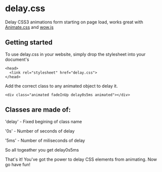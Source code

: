 delay.css
=========

Delay CSS3 animations form starting on page load, works great with [Animate.css][1] and [wow.js][2] 


Getting started
---------------

To use delay.css in your website, simply drop the stylesheet into your document's <head>

    <head>
      <link rel="stylesheet" href="delay.css">
    </head>

Add the correct class to any animated object to delay it.

    <div class="animated fadeInUp delay0s5ms animated"></div>

## Classes are made of:

'delay' - Fixed begining of class name

'0s' - Number of seconds of delay 

'5ms' - Number of miliseconds of delay

So all togeather you get delay0s5ms

That's it! You've got the power to delay CSS elements from animating. Now go have fun! 


  [1]: https://github.com/daneden/animate.css
  [2]: https://github.com/matthieua/WOW
